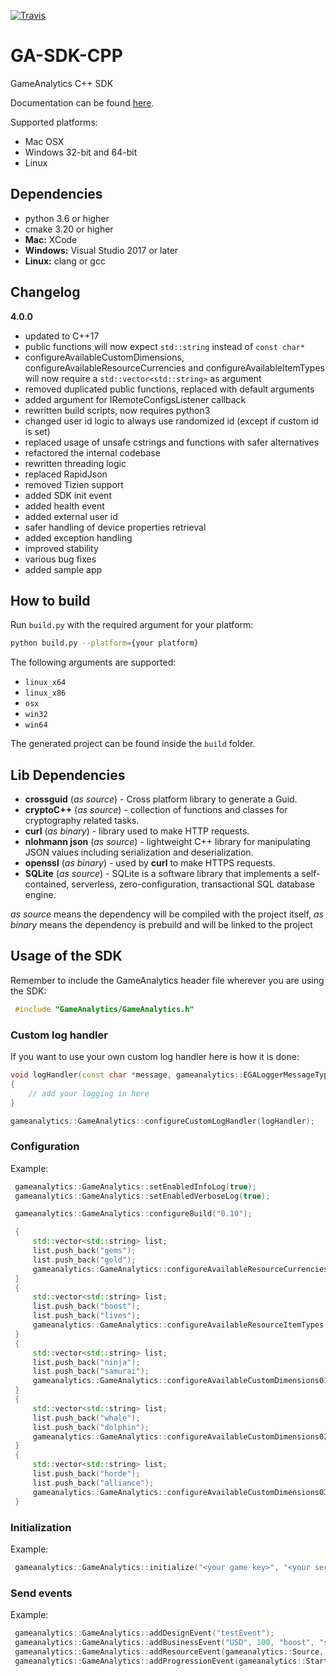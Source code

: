 [![Travis](https://img.shields.io/travis/GameAnalytics/GA-SDK-CPP/master.svg)](https://github.com/GameAnalytics/GA-SDK-CPP)

GA-SDK-CPP
==========

GameAnalytics C++ SDK

Documentation can be found [here](https://gameanalytics.com/docs/cpp-sdk).

Supported platforms:

* Mac OSX
* Windows 32-bit and 64-bit
* Linux

Dependencies
------------

* python 3.6  or higher
* cmake  3.20 or higher
* **Mac:**      XCode
* **Windows:**  Visual Studio 2017 or later
* **Linux:**    clang or gcc

Changelog
------------

**4.0.0**

* updated to C++17
* public functions will now expect `std::string` instead of `const char*`
* configureAvailableCustomDimensions, configureAvailableResourceCurrencies and configureAvailableItemTypes will now require a `std::vector<std::string>` as argument
* removed duplicated public functions, replaced with default arguments
* added argument for IRemoteConfigsListener callback
* rewritten build scripts, now requires python3
* changed user id logic to always use randomized id (except if custom id is set)
* replaced usage of unsafe cstrings and functions with safer alternatives
* refactored the internal codebase
* rewritten threading logic
* replaced RapidJson
* removed Tizien support
* added SDK init event
* added health event
* added external user id
* safer handling of device properties retrieval
* added exception handling
* improved stability
* various bug fixes
* added sample app

How to build
------------

Run `build.py` with the required argument for your platform:

```sh
python build.py --platform={your platform}
```

The following arguments are supported:

* `linux_x64`
* `linux_x86`
* `osx`
* `win32`
* `win64`

The generated project can be found inside the `build` folder.

Lib Dependencies
----------------

* **crossguid** (*as source*) - Cross platform library to generate a Guid.
* **cryptoC++** (*as source*) - collection of functions and classes for cryptography related tasks.
* **curl** (*as binary*) - library used to make HTTP requests.
* **nlohmann json** (*as source*) - lightweight C++ library for manipulating JSON values including serialization and deserialization.
* **openssl** (*as binary*) - used by **curl** to make HTTPS requests.
* **SQLite** (*as source*) - SQLite is a software library that implements a self-contained, serverless, zero-configuration, transactional SQL database engine.

*as source* means the dependency will be compiled with the project itself, *as binary* means the dependency is prebuild and will be linked to the project

Usage of the SDK
----------------

Remember to include the GameAnalytics header file wherever you are using the SDK:

``` c++
 #include "GameAnalytics/GameAnalytics.h"
```

### Custom log handler
If you want to use your own custom log handler here is how it is done:
``` c++
void logHandler(const char *message, gameanalytics::EGALoggerMessageType type)
{
    // add your logging in here
}

gameanalytics::GameAnalytics::configureCustomLogHandler(logHandler);
```

### Configuration

Example:

``` c++
 gameanalytics::GameAnalytics::setEnabledInfoLog(true);
 gameanalytics::GameAnalytics::setEnabledVerboseLog(true);

 gameanalytics::GameAnalytics::configureBuild("0.10");

 {
     std::vector<std::string> list;
     list.push_back("gems");
     list.push_back("gold");
     gameanalytics::GameAnalytics::configureAvailableResourceCurrencies(list);
 }
 {
     std::vector<std::string> list;
     list.push_back("boost");
     list.push_back("lives");
     gameanalytics::GameAnalytics::configureAvailableResourceItemTypes(list);
 }
 {
     std::vector<std::string> list;
     list.push_back("ninja");
     list.push_back("samurai");
     gameanalytics::GameAnalytics::configureAvailableCustomDimensions01(list);
 }
 {
     std::vector<std::string> list;
     list.push_back("whale");
     list.push_back("dolphin");
     gameanalytics::GameAnalytics::configureAvailableCustomDimensions02(list);
 }
 {
     std::vector<std::string> list;
     list.push_back("horde");
     list.push_back("alliance");
     gameanalytics::GameAnalytics::configureAvailableCustomDimensions03(list);
 }
```

### Initialization

Example:

``` c++
 gameanalytics::GameAnalytics::initialize("<your game key>", "<your secret key");
```

### Send events

Example:

``` c++
 gameanalytics::GameAnalytics::addDesignEvent("testEvent");
 gameanalytics::GameAnalytics::addBusinessEvent("USD", 100, "boost", "super_boost", "shop");
 gameanalytics::GameAnalytics::addResourceEvent(gameanalytics::Source, "gems", 10, "lives", "extra_life");
 gameanalytics::GameAnalytics::addProgressionEvent(gameanalytics::Start, "progression01", "progression02");
```
